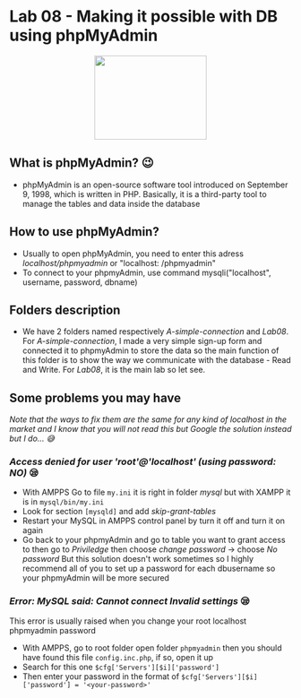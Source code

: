 # Lab 08 - Making it possible with DB using phpMyAdmin

<p align = "center">
  <img src = "https://upload.wikimedia.org/wikipedia/commons/9/95/PhpMyAdmin_logo.png" width = "200" height = "150"/>
</p>

## What is phpMyAdmin? 😉

* phpMyAdmin is an open-source software tool introduced on September 9, 1998, which is written in PHP. Basically, it is a third-party tool to manage the tables and data inside the database

## How to use phpMyAdmin? 
* Usually to open phpMyAdmin, you need to enter this adress *localhost/phpmyadmin* or "localhost: <your port>/phpmyadmin"
* To connect to your phpmyAdmin, use command mysqli("localhost", username, password, dbname)
  
## Folders description
* We have 2 folders named respectively *A-simple-connection* and *Lab08*. For *A-simple-connection*, I made a very simple sign-up form and connected it to phpmyAdmin to store the data so the main function of this folder is to show the way we communicate with the database - Read and Write. For *Lab08*, it is the main lab so let see. 

## Some problems you may have
*Note that the ways to fix them are the same for any kind of localhost in the market and I know that you will not read this but Google the solution instead but I do... :sweat_smile:*

### *Access denied for user 'root'@'localhost' (using password: NO)* :sleepy:
* With AMPPS Go to file ```my.ini``` it is right in folder *mysql* but with XAMPP it is in ```mysql/bin/my.ini```
* Look for section ```[mysqld]``` and add *skip-grant-tables*
* Restart your MySQL in AMPPS control panel by turn it off and turn it on again 
* Go back to your phpmyAdmin and go to table you want to grant access to then go to *Priviledge* then choose *change password* -> choose *No password*
But this solution doesn't work sometimes so I highly recommend all of you to set up a password for each dbusername so your phpmyAdmin will be more secured

### *Error: MySQL said: Cannot connect Invalid settings* :sleepy:
This error is usually raised when you change your root localhost phpmyadmin password 
* With AMPPS, go to root folder open folder ```phpmyadmin``` then you should have found this file `config.inc.php`, if so, open it up
* Search for this one 
`$cfg['Servers'][$i]['password']`
* Then enter your password in the format of `$cfg['Servers'][$i]['password'] = '<your-password>'`
